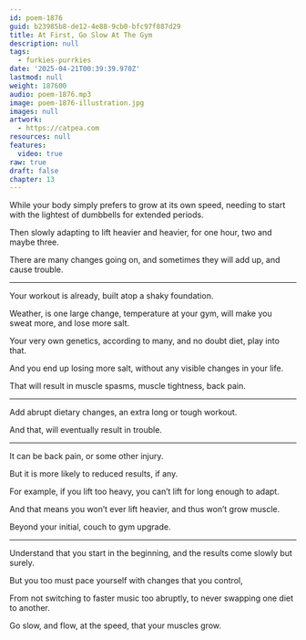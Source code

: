 ```yaml
---
id: poem-1876
guid: b23985b8-de12-4e88-9cb0-bfc97f887d29
title: At First, Go Slow At The Gym
description: null
tags:
  - furkies-purrkies
date: '2025-04-21T00:39:39.970Z'
lastmod: null
weight: 187600
audio: poem-1876.mp3
image: poem-1876-illustration.jpg
images: null
artwork:
  - https://catpea.com
resources: null
features:
  video: true
raw: true
draft: false
chapter: 13
---
```


While your body simply prefers to grow at its own speed,
needing to start with the lightest of dumbbells for extended periods.

Then slowly adapting to lift heavier and heavier,
for one hour, two and maybe three.

There are many changes going on,
and sometimes they will add up, and cause trouble.

---

Your workout is already,
built atop a shaky foundation.

Weather, is one large change, temperature at your gym,
will make you sweat more, and lose more salt.

Your very own genetics, according to many,
and no doubt diet, play into that.

And you end up losing more salt,
without any visible changes in your life.

That will result in muscle spasms,
muscle tightness, back pain.

---

Add abrupt dietary changes,
an extra long or tough workout.

And that,
will eventually result in trouble.

---

It can be back pain,
or some other injury.

But it is more likely to reduced results,
if any.

For example, if you lift too heavy,
you can’t lift for long enough to adapt.

And that means you won’t ever lift heavier,
and thus won’t grow muscle.

Beyond your initial,
couch to gym upgrade.

---

Understand that you start in the beginning,
and the results come slowly but surely.

But you too must pace yourself with changes that you control,

From not switching to faster music too abruptly,
to never swapping one diet to another.

Go slow, and flow, at the speed,
that your muscles grow.
